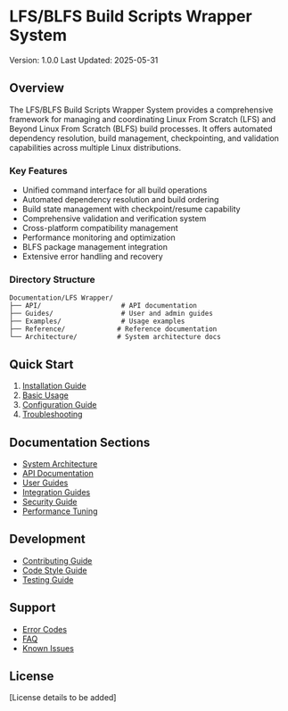 # LFS/BLFS Build Scripts Wrapper System
Version: 1.0.0
Last Updated: 2025-05-31

## Overview
The LFS/BLFS Build Scripts Wrapper System provides a comprehensive framework for managing and coordinating Linux From Scratch (LFS) and Beyond Linux From Scratch (BLFS) build processes. It offers automated dependency resolution, build management, checkpointing, and validation capabilities across multiple Linux distributions.

### Key Features
- Unified command interface for all build operations
- Automated dependency resolution and build ordering
- Build state management with checkpoint/resume capability
- Comprehensive validation and verification system
- Cross-platform compatibility management
- Performance monitoring and optimization
- BLFS package management integration
- Extensive error handling and recovery

### Directory Structure
```
Documentation/LFS Wrapper/
├── API/                    # API documentation
├── Guides/                 # User and admin guides
├── Examples/               # Usage examples
├── Reference/             # Reference documentation
└── Architecture/          # System architecture docs
```

## Quick Start
1. [Installation Guide](Guides/installation.md)
2. [Basic Usage](Guides/basic_usage.md)
3. [Configuration Guide](Guides/configuration.md)
4. [Troubleshooting](Guides/troubleshooting.md)

## Documentation Sections
- [System Architecture](Architecture/README.md)
- [API Documentation](API/README.md)
- [User Guides](Guides/README.md)
- [Integration Guides](Guides/integration/README.md)
- [Security Guide](Guides/security.md)
- [Performance Tuning](Guides/performance.md)

## Development
- [Contributing Guide](Reference/contributing.md)
- [Code Style Guide](Reference/code_style.md)
- [Testing Guide](Reference/testing.md)

## Support
- [Error Codes](Reference/error_codes.md)
- [FAQ](Reference/faq.md)
- [Known Issues](Reference/known_issues.md)

## License
[License details to be added]

